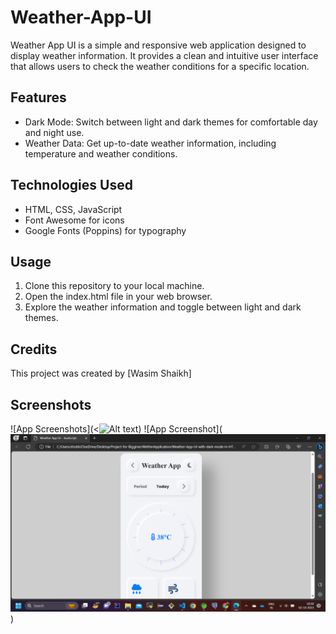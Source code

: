 
# Weather-App-UI

Weather App UI is a simple and responsive web application designed to display weather information. It provides a clean and intuitive user interface that allows users to check the weather conditions for a specific location.

## Features
- Dark Mode: Switch between light and dark themes for comfortable day and night use.
- Weather Data: Get up-to-date weather information, including temperature and weather conditions.

## Technologies Used
- HTML, CSS, JavaScript
- Font Awesome for icons
- Google Fonts (Poppins) for typography
  
## Usage
1. Clone this repository to your local machine.
2. Open the index.html file in your web browser.
3. Explore the weather information and toggle between light and dark themes.

## Credits
This project was created by [Wasim Shaikh]

## Screenshots
![App Screenshots](<![Alt text](<Screenshot (156).png>))
![App Screenshot](![Alt text](<Screenshot (155).png>))
